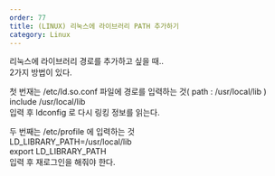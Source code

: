 ```yaml
---   
order: 77   
title: (LINUX) 리눅스에 라이브러리 PATH 추가하기   
category: Linux   
---   
```

   
리눅스에 라이브러리 경로를 추가하고 싶을 때..   
2가지 방법이 있다.   
   
첫 번재는 /etc/ld.so.conf 파일에 경로를 입력하는 것( path : /usr/local/lib )   
include /usr/local/lib   
입력 후 ldconfig 로 다시 링킹 정보를 읽는다.   
   
두 번째는 /etc/profile 에 입력하는 것   
LD_LIBRARY_PATH=/usr/local/lib   
export LD_LIBRARY_PATH   
입력 후 재로그인을 해줘야 한다.   
